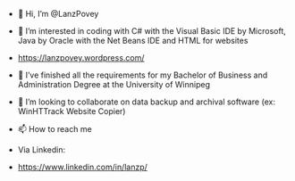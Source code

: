 - 👋 Hi, I’m @LanzPovey
- 👀 I’m interested in coding with C# with the Visual Basic IDE by Microsoft, Java by Oracle with the Net Beans IDE and HTML for websites
- https://lanzpovey.wordpress.com/

- 🌱 I’ve finished all the requirements for my Bachelor of Business and Administration Degree at the University of Winnipeg
- 💞️ I’m looking to collaborate on data backup and archival software (ex: WinHTTrack Website Copier)
- 📫 How to reach me 
- Via Linkedin: 
- https://www.linkedin.com/in/lanzp/

<!---
LanzPovey/LanzPovey is a ✨ special ✨ repository because its `README.md` (this file) appears on your GitHub profile.
You can click the Preview link to take a look at your changes.
--->
